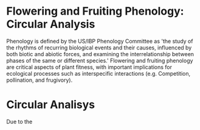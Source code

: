 # Flowering and Fruiting Phenology: Circular Analysis
Phenology is defined by the US/IBP Phenology Committee as 'the study of the rhythms of recurring biological events and their causes, influenced by both biotic and abiotic forces, and examining the interrelationship between phases of the same or different species.' Flowering and fruiting phenology are critical aspects of plant fitness, with important implications for ecological processes such as interspecific interactions (e.g. Competition, pollination, and frugivory).
# Circular Analisys 
Due to the 
